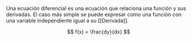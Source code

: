 
Una ecuación diferencial es una ecuación que relaciona una función y sus derivadas. El caso más simple se puede expresar como una función con una variable independiente igual a su [[Derivada]].

$$
	f(x) = \frac{dy}{dx}
$$


